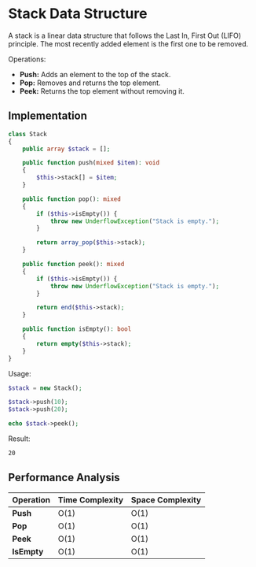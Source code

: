 # Stack Data Structure
A stack is a linear data structure that follows the Last In, First Out (LIFO) principle. The most recently added element is the first one to be removed.

Operations:
- **Push:** Adds an element to the top of the stack.
- **Pop:** Removes and returns the top element.
- **Peek:** Returns the top element without removing it.

## Implementation
```php
class Stack
{
    public array $stack = [];

    public function push(mixed $item): void
    {
        $this->stack[] = $item;
    }

    public function pop(): mixed
    {
        if ($this->isEmpty()) {
            throw new UnderflowException("Stack is empty.");
        }

        return array_pop($this->stack);
    }

    public function peek(): mixed
    {
        if ($this->isEmpty()) {
            throw new UnderflowException("Stack is empty.");
        }

        return end($this->stack);
    }

    public function isEmpty(): bool
    {
        return empty($this->stack);
    }
}
```

Usage:
```php
$stack = new Stack();

$stack->push(10);
$stack->push(20);

echo $stack->peek();
```

Result:
```txt
20
```

## Performance Analysis

| Operation   | Time Complexity | Space Complexity |
| ----------- | --------------- | ---------------- |
| **Push**    | O(1)            | O(1)             |
| **Pop**     | O(1)            | O(1)             |
| **Peek**    | O(1)            | O(1)             |
| **IsEmpty** | O(1)            | O(1)             |
